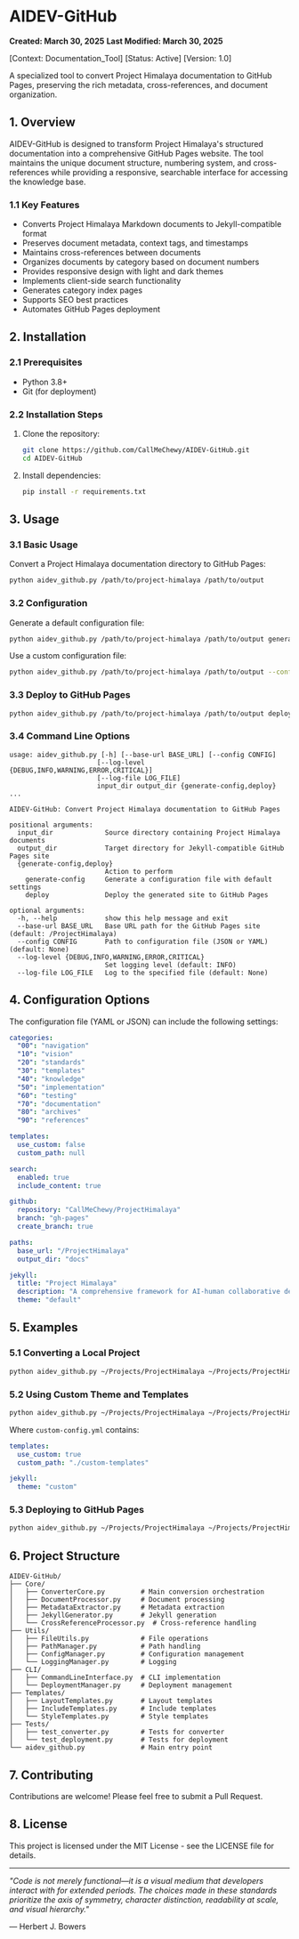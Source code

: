 # AIDEV-GitHub

**Created: March 30, 2025**
**Last Modified: March 30, 2025**

[Context: Documentation_Tool]
[Status: Active]
[Version: 1.0]

A specialized tool to convert Project Himalaya documentation to GitHub Pages, preserving the rich metadata, cross-references, and document organization.

## 1. Overview

AIDEV-GitHub is designed to transform Project Himalaya's structured documentation into a comprehensive GitHub Pages website. The tool maintains the unique document structure, numbering system, and cross-references while providing a responsive, searchable interface for accessing the knowledge base.

### 1.1 Key Features

- Converts Project Himalaya Markdown documents to Jekyll-compatible format
- Preserves document metadata, context tags, and timestamps
- Maintains cross-references between documents
- Organizes documents by category based on document numbers
- Provides responsive design with light and dark themes
- Implements client-side search functionality
- Generates category index pages
- Supports SEO best practices
- Automates GitHub Pages deployment

## 2. Installation

### 2.1 Prerequisites

- Python 3.8+
- Git (for deployment)

### 2.2 Installation Steps

1. Clone the repository:
   ```bash
   git clone https://github.com/CallMeChewy/AIDEV-GitHub.git
   cd AIDEV-GitHub
   ```

2. Install dependencies:
   ```bash
   pip install -r requirements.txt
   ```

## 3. Usage

### 3.1 Basic Usage

Convert a Project Himalaya documentation directory to GitHub Pages:

```bash
python aidev_github.py /path/to/project-himalaya /path/to/output
```

### 3.2 Configuration

Generate a default configuration file:

```bash
python aidev_github.py /path/to/project-himalaya /path/to/output generate-config config.yml
```

Use a custom configuration file:

```bash
python aidev_github.py /path/to/project-himalaya /path/to/output --config config.yml
```

### 3.3 Deploy to GitHub Pages

```bash
python aidev_github.py /path/to/project-himalaya /path/to/output deploy --repository username/repo
```

### 3.4 Command Line Options

```
usage: aidev_github.py [-h] [--base-url BASE_URL] [--config CONFIG]
                      [--log-level {DEBUG,INFO,WARNING,ERROR,CRITICAL}]
                      [--log-file LOG_FILE]
                      input_dir output_dir {generate-config,deploy} ...

AIDEV-GitHub: Convert Project Himalaya documentation to GitHub Pages

positional arguments:
  input_dir             Source directory containing Project Himalaya documents
  output_dir            Target directory for Jekyll-compatible GitHub Pages site
  {generate-config,deploy}
                        Action to perform
    generate-config     Generate a configuration file with default settings
    deploy              Deploy the generated site to GitHub Pages

optional arguments:
  -h, --help            show this help message and exit
  --base-url BASE_URL   Base URL path for the GitHub Pages site (default: /ProjectHimalaya)
  --config CONFIG       Path to configuration file (JSON or YAML) (default: None)
  --log-level {DEBUG,INFO,WARNING,ERROR,CRITICAL}
                        Set logging level (default: INFO)
  --log-file LOG_FILE   Log to the specified file (default: None)
```

## 4. Configuration Options

The configuration file (YAML or JSON) can include the following settings:

```yaml
categories:
  "00": "navigation"
  "10": "vision"
  "20": "standards"
  "30": "templates"
  "40": "knowledge"
  "50": "implementation"
  "60": "testing"
  "70": "documentation"
  "80": "archives"
  "90": "references"

templates:
  use_custom: false
  custom_path: null

search:
  enabled: true
  include_content: true

github:
  repository: "CallMeChewy/ProjectHimalaya"
  branch: "gh-pages"
  create_branch: true

paths:
  base_url: "/ProjectHimalaya"
  output_dir: "docs"

jekyll:
  title: "Project Himalaya"
  description: "A comprehensive framework for AI-human collaborative development"
  theme: "default"
```

## 5. Examples

### 5.1 Converting a Local Project

```bash
python aidev_github.py ~/Projects/ProjectHimalaya ~/Projects/ProjectHimalaya-Site
```

### 5.2 Using Custom Theme and Templates

```bash
python aidev_github.py ~/Projects/ProjectHimalaya ~/Projects/ProjectHimalaya-Site --config custom-config.yml
```

Where `custom-config.yml` contains:

```yaml
templates:
  use_custom: true
  custom_path: "./custom-templates"

jekyll:
  theme: "custom"
```

### 5.3 Deploying to GitHub Pages

```bash
python aidev_github.py ~/Projects/ProjectHimalaya ~/Projects/ProjectHimalaya-Site deploy --repository CallMeChewy/ProjectHimalaya
```

## 6. Project Structure

```
AIDEV-GitHub/
├── Core/
│   ├── ConverterCore.py         # Main conversion orchestration
│   ├── DocumentProcessor.py     # Document processing
│   ├── MetadataExtractor.py     # Metadata extraction
│   ├── JekyllGenerator.py       # Jekyll generation
│   └── CrossReferenceProcessor.py  # Cross-reference handling
├── Utils/
│   ├── FileUtils.py             # File operations
│   ├── PathManager.py           # Path handling
│   ├── ConfigManager.py         # Configuration management
│   └── LoggingManager.py        # Logging
├── CLI/
│   ├── CommandLineInterface.py  # CLI implementation
│   └── DeploymentManager.py     # Deployment management
├── Templates/
│   ├── LayoutTemplates.py       # Layout templates
│   ├── IncludeTemplates.py      # Include templates
│   └── StyleTemplates.py        # Style templates
├── Tests/
│   ├── test_converter.py        # Tests for converter
│   └── test_deployment.py       # Tests for deployment
└── aidev_github.py              # Main entry point
```

## 7. Contributing

Contributions are welcome! Please feel free to submit a Pull Request.

## 8. License

This project is licensed under the MIT License - see the LICENSE file for details.

---

*"Code is not merely functional—it is a visual medium that developers interact with for extended periods. The choices made in these standards prioritize the axis of symmetry, character distinction, readability at scale, and visual hierarchy."*

— Herbert J. Bowers
